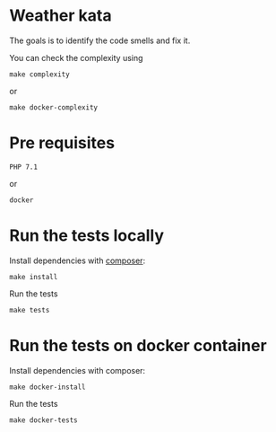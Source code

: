 # Weather kata
The goals is to identify the code smells and fix it.

You can check the complexity using

    make complexity
or

    make docker-complexity


# Pre requisites
    PHP 7.1 
or 

    docker
# Run the tests locally
Install dependencies with [composer](https://getcomposer.org):

	make install

Run the tests

	make tests
	
# Run the tests on docker container
Install dependencies with composer:

    make docker-install
	
Run the tests

	make docker-tests